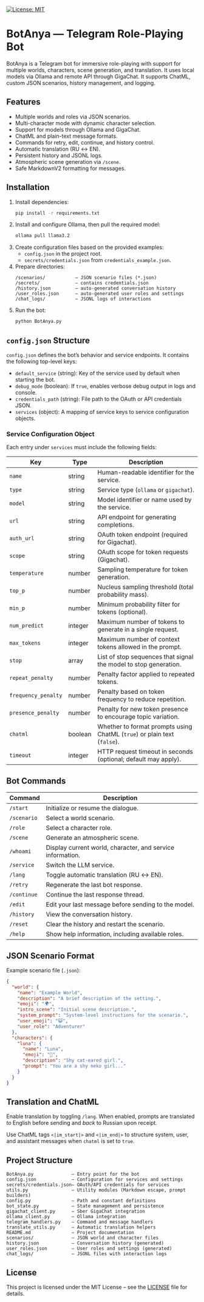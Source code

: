 [![License: MIT](https://img.shields.io/badge/License-MIT-yellow.svg)](LICENSE)

# BotAnya — Telegram Role-Playing Bot

BotAnya is a Telegram bot for immersive role-playing with support for multiple worlds, characters, scene generation, and translation. It uses local models via Ollama and remote API through GigaChat. It supports ChatML, custom JSON scenarios, history management, and logging.

## Features

- Multiple worlds and roles via JSON scenarios.
- Multi-character mode with dynamic character selection.
- Support for models through Ollama and GigaChat.
- ChatML and plain-text message formats.
- Commands for retry, edit, continue, and history control.
- Automatic translation (RU ↔ EN).
- Persistent history and JSONL logs.
- Atmospheric scene generation via `/scene`.
- Safe MarkdownV2 formatting for messages.

## Installation

1. Install dependencies:
   ```bash
   pip install -r requirements.txt
   ```
2. Install and configure Ollama, then pull the required model:
   ```bash
   ollama pull llama3.2
   ```
3. Create configuration files based on the provided examples:
   - `config.json` in the project root.
   - `secrets/credentials.json` from `credentials_example.json`.
4. Prepare directories:
   ```plaintext
   /scenarios/           — JSON scenario files (*.json)
   /secrets/             — contains credentials.json
   /history.json         — auto-generated conversation history
   /user_roles.json      — auto-generated user roles and settings
   /chat_logs/           — JSONL logs of interactions
   ```
5. Run the bot:
   ```bash
   python BotAnya.py
   ```

## `config.json` Structure

`config.json` defines the bot’s behavior and service endpoints. It contains the following top-level keys:

- `default_service` (string): Key of the service used by default when starting the bot.
- `debug_mode` (boolean): If `true`, enables verbose debug output in logs and console.
- `credentials_path` (string): File path to the OAuth or API credentials JSON.
- `services` (object): A mapping of service keys to service configuration objects.

### Service Configuration Object

Each entry under `services` must include the following fields:

| Key                | Type      | Description                                                                                  |
|--------------------|-----------|----------------------------------------------------------------------------------------------|
| `name`             | string    | Human-readable identifier for the service.                                                   |
| `type`             | string    | Service type (`ollama` or `gigachat`).                                                       |
| `model`            | string    | Model identifier or name used by the service.                                                |
| `url`              | string    | API endpoint for generating completions.                                                     |
| `auth_url`         | string    | OAuth token endpoint (required for Gigachat).                                               |
| `scope`            | string    | OAuth scope for token requests (Gigachat).                                                  |
| `temperature`      | number    | Sampling temperature for token generation.                                                  |
| `top_p`            | number    | Nucleus sampling threshold (total probability mass).                                        |
| `min_p`            | number    | Minimum probability filter for tokens (optional).                                           |
| `num_predict`      | integer   | Maximum number of tokens to generate in a single request.                                   |
| `max_tokens`       | integer   | Maximum number of context tokens allowed in the prompt.                                     |
| `stop`             | array     | List of stop sequences that signal the model to stop generation.                            |
| `repeat_penalty`   | number    | Penalty factor applied to repeated tokens.                                                  |
| `frequency_penalty`| number    | Penalty based on token frequency to reduce repetition.                                      |
| `presence_penalty` | number    | Penalty for new token presence to encourage topic variation.                                 |
| `chatml`           | boolean   | Whether to format prompts using ChatML (`true`) or plain text (`false`).                    |
| `timeout`          | integer   | HTTP request timeout in seconds (optional; default may apply).                              |

## Bot Commands

| Command      | Description                                                 |
|--------------|-------------------------------------------------------------|
| `/start`     | Initialize or resume the dialogue.                          |
| `/scenario`  | Select a world scenario.                                    |
| `/role`      | Select a character role.                                    |
| `/scene`     | Generate an atmospheric scene.                              |
| `/whoami`    | Display current world, character, and service information.  |
| `/service`   | Switch the LLM service.                |
| `/lang`      | Toggle automatic translation (RU ↔ EN).                     |
| `/retry`     | Regenerate the last bot response.                           |
| `/continue`  | Continue the last response thread.                          |
| `/edit`      | Edit your last message before sending to the model.         |
| `/history`   | View the conversation history.                              |
| `/reset`     | Clear the history and restart the scenario.                 |
| `/help`      | Show help information, including available roles.           |

## JSON Scenario Format

Example scenario file (`.json`):
```json
{
  "world": {
    "name": "Example World",
    "description": "A brief description of the setting.",
    "emoji": "🌍",
    "intro_scene": "Initial scene description.",
    "system_prompt": "System-level instructions for the scenario.",
    "user_emoji": "😺",
    "user_role": "Adventurer"
  },
  "characters": {
    "luna": {
      "name": "Luna",
      "emoji": "🌙",
      "description": "Shy cat-eared girl.",
      "prompt": "You are a shy neko girl..."
    }
  }
}
```

## Translation and ChatML

Enable translation by toggling `/lang`. When enabled, prompts are translated _to_ English before sending and _back_ to Russian upon receipt.

Use ChatML tags `<|im_start|>` and `<|im_end|>` to structure system, user, and assistant messages when `chatml` is set to `true`.

## Project Structure

```
BotAnya.py              — Entry point for the bot
config.json             — Configuration for services and settings
secrets/credentials.json— OAuth/API credentials for services
utils.py                — Utility modules (Markdown escape, prompt builders)
config.py               — Path and constant definitions
bot_state.py            — State management and persistence
gigachat_client.py      — Sber GigaChat integration
ollama_client.py        — Ollama integration
telegram_handlers.py    — Command and message handlers
translate_utils.py      — Automatic translation helpers
README.md               — Project documentation
scenarios/              — JSON world and character files
history.json            — Conversation history (generated)
user_roles.json         — User roles and settings (generated)
chat_logs/              — JSONL files with interaction logs
```

## License

This project is licensed under the MIT License – see the [LICENSE](LICENSE) file for details.


